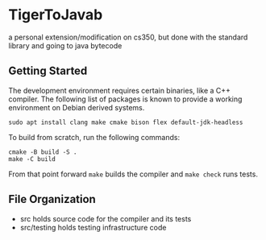 # TigerToJavab

a personal extension/modification on cs350, but done with the standard library and going to java bytecode

## Getting Started

The development environment requires certain binaries, like a C++
compiler. The following list of packages is known to provide a working
environment on Debian derived systems.

```
sudo apt install clang make cmake bison flex default-jdk-headless
```

To build from scratch, run the following commands:

```
cmake -B build -S .
make -C build
```

From that point forward `make` builds the compiler and `make check` runs
tests.

## File Organization

- src holds source code for the compiler and its tests
- src/testing holds testing infrastructure code
